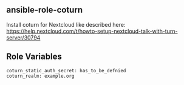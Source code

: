 ansible-role-coturn
-------------------

Install coturn for Nextcloud like described here:
https://help.nextcloud.com/t/howto-setup-nextcloud-talk-with-turn-server/30794

Role Variables
--------------

```
coturn_static_auth_secret: has_to_be_defnied
coturn_realm: example.org
```
